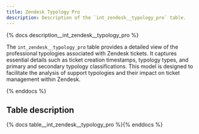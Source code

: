 ```yaml
---
title: Zendesk Typology Pro
description: Description of the `int_zendesk__typology_pro` table.
---
```


{% docs description__int_zendesk__typology_pro %}

The `int_zendesk__typology_pro` table provides a detailed view of the professional typologies associated with Zendesk tickets. It captures essential details such as ticket creation timestamps, typology types, and primary and secondary typology classifications. This model is designed to facilitate the analysis of support typologies and their impact on ticket management within Zendesk.

{% enddocs %}

## Table description

{% docs table__int_zendesk__typology_pro %}{% enddocs %}
